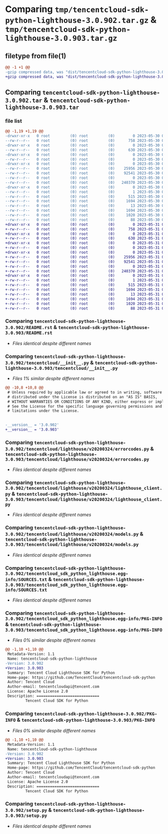 # Comparing `tmp/tencentcloud-sdk-python-lighthouse-3.0.902.tar.gz` & `tmp/tencentcloud-sdk-python-lighthouse-3.0.903.tar.gz`

## filetype from file(1)

```diff
@@ -1 +1 @@
-gzip compressed data, was "dist/tencentcloud-sdk-python-lighthouse-3.0.902.tar", last modified: Tue May 30 00:26:47 2023, max compression
+gzip compressed data, was "dist/tencentcloud-sdk-python-lighthouse-3.0.903.tar", last modified: Wed May 31 02:14:53 2023, max compression
```

## Comparing `tencentcloud-sdk-python-lighthouse-3.0.902.tar` & `tencentcloud-sdk-python-lighthouse-3.0.903.tar`

### file list

```diff
@@ -1,19 +1,19 @@
-drwxr-xr-x   0 root         (0) root         (0)        0 2023-05-30 00:26:47.000000 tencentcloud-sdk-python-lighthouse-3.0.902/
--rw-r--r--   0 root         (0) root         (0)      758 2023-05-30 00:26:47.000000 tencentcloud-sdk-python-lighthouse-3.0.902/README.rst
-drwxr-xr-x   0 root         (0) root         (0)        0 2023-05-30 00:26:47.000000 tencentcloud-sdk-python-lighthouse-3.0.902/tencentcloud/
--rw-r--r--   0 root         (0) root         (0)      630 2023-05-30 00:26:47.000000 tencentcloud-sdk-python-lighthouse-3.0.902/tencentcloud/__init__.py
-drwxr-xr-x   0 root         (0) root         (0)        0 2023-05-30 00:26:47.000000 tencentcloud-sdk-python-lighthouse-3.0.902/tencentcloud/lighthouse/
--rw-r--r--   0 root         (0) root         (0)        0 2023-05-30 00:26:47.000000 tencentcloud-sdk-python-lighthouse-3.0.902/tencentcloud/lighthouse/__init__.py
-drwxr-xr-x   0 root         (0) root         (0)        0 2023-05-30 00:26:47.000000 tencentcloud-sdk-python-lighthouse-3.0.902/tencentcloud/lighthouse/v20200324/
--rw-r--r--   0 root         (0) root         (0)    25956 2023-05-30 00:26:47.000000 tencentcloud-sdk-python-lighthouse-3.0.902/tencentcloud/lighthouse/v20200324/errorcodes.py
--rw-r--r--   0 root         (0) root         (0)    92541 2023-05-30 00:26:47.000000 tencentcloud-sdk-python-lighthouse-3.0.902/tencentcloud/lighthouse/v20200324/lighthouse_client.py
--rw-r--r--   0 root         (0) root         (0)        0 2023-05-30 00:26:47.000000 tencentcloud-sdk-python-lighthouse-3.0.902/tencentcloud/lighthouse/v20200324/__init__.py
--rw-r--r--   0 root         (0) root         (0)   240370 2023-05-30 00:26:47.000000 tencentcloud-sdk-python-lighthouse-3.0.902/tencentcloud/lighthouse/v20200324/models.py
-drwxr-xr-x   0 root         (0) root         (0)        0 2023-05-30 00:26:47.000000 tencentcloud-sdk-python-lighthouse-3.0.902/tencentcloud_sdk_python_lighthouse.egg-info/
--rw-r--r--   0 root         (0) root         (0)        1 2023-05-30 00:26:47.000000 tencentcloud-sdk-python-lighthouse-3.0.902/tencentcloud_sdk_python_lighthouse.egg-info/dependency_links.txt
--rw-r--r--   0 root         (0) root         (0)      515 2023-05-30 00:26:47.000000 tencentcloud-sdk-python-lighthouse-3.0.902/tencentcloud_sdk_python_lighthouse.egg-info/SOURCES.txt
--rw-r--r--   0 root         (0) root         (0)     1694 2023-05-30 00:26:47.000000 tencentcloud-sdk-python-lighthouse-3.0.902/tencentcloud_sdk_python_lighthouse.egg-info/PKG-INFO
--rw-r--r--   0 root         (0) root         (0)       13 2023-05-30 00:26:47.000000 tencentcloud-sdk-python-lighthouse-3.0.902/tencentcloud_sdk_python_lighthouse.egg-info/top_level.txt
--rw-r--r--   0 root         (0) root         (0)     1694 2023-05-30 00:26:47.000000 tencentcloud-sdk-python-lighthouse-3.0.902/PKG-INFO
--rw-r--r--   0 root         (0) root         (0)     1020 2023-05-30 00:26:47.000000 tencentcloud-sdk-python-lighthouse-3.0.902/setup.py
--rw-r--r--   0 root         (0) root         (0)       88 2023-05-30 00:26:47.000000 tencentcloud-sdk-python-lighthouse-3.0.902/setup.cfg
+drwxr-xr-x   0 root         (0) root         (0)        0 2023-05-31 02:14:53.000000 tencentcloud-sdk-python-lighthouse-3.0.903/
+-rw-r--r--   0 root         (0) root         (0)      758 2023-05-31 02:14:53.000000 tencentcloud-sdk-python-lighthouse-3.0.903/README.rst
+drwxr-xr-x   0 root         (0) root         (0)        0 2023-05-31 02:14:53.000000 tencentcloud-sdk-python-lighthouse-3.0.903/tencentcloud/
+-rw-r--r--   0 root         (0) root         (0)      630 2023-05-31 02:14:53.000000 tencentcloud-sdk-python-lighthouse-3.0.903/tencentcloud/__init__.py
+drwxr-xr-x   0 root         (0) root         (0)        0 2023-05-31 02:14:53.000000 tencentcloud-sdk-python-lighthouse-3.0.903/tencentcloud/lighthouse/
+-rw-r--r--   0 root         (0) root         (0)        0 2023-05-31 02:14:53.000000 tencentcloud-sdk-python-lighthouse-3.0.903/tencentcloud/lighthouse/__init__.py
+drwxr-xr-x   0 root         (0) root         (0)        0 2023-05-31 02:14:53.000000 tencentcloud-sdk-python-lighthouse-3.0.903/tencentcloud/lighthouse/v20200324/
+-rw-r--r--   0 root         (0) root         (0)    25956 2023-05-31 02:14:53.000000 tencentcloud-sdk-python-lighthouse-3.0.903/tencentcloud/lighthouse/v20200324/errorcodes.py
+-rw-r--r--   0 root         (0) root         (0)    92541 2023-05-31 02:14:53.000000 tencentcloud-sdk-python-lighthouse-3.0.903/tencentcloud/lighthouse/v20200324/lighthouse_client.py
+-rw-r--r--   0 root         (0) root         (0)        0 2023-05-31 02:14:53.000000 tencentcloud-sdk-python-lighthouse-3.0.903/tencentcloud/lighthouse/v20200324/__init__.py
+-rw-r--r--   0 root         (0) root         (0)   240370 2023-05-31 02:14:53.000000 tencentcloud-sdk-python-lighthouse-3.0.903/tencentcloud/lighthouse/v20200324/models.py
+drwxr-xr-x   0 root         (0) root         (0)        0 2023-05-31 02:14:53.000000 tencentcloud-sdk-python-lighthouse-3.0.903/tencentcloud_sdk_python_lighthouse.egg-info/
+-rw-r--r--   0 root         (0) root         (0)        1 2023-05-31 02:14:53.000000 tencentcloud-sdk-python-lighthouse-3.0.903/tencentcloud_sdk_python_lighthouse.egg-info/dependency_links.txt
+-rw-r--r--   0 root         (0) root         (0)      515 2023-05-31 02:14:53.000000 tencentcloud-sdk-python-lighthouse-3.0.903/tencentcloud_sdk_python_lighthouse.egg-info/SOURCES.txt
+-rw-r--r--   0 root         (0) root         (0)     1694 2023-05-31 02:14:53.000000 tencentcloud-sdk-python-lighthouse-3.0.903/tencentcloud_sdk_python_lighthouse.egg-info/PKG-INFO
+-rw-r--r--   0 root         (0) root         (0)       13 2023-05-31 02:14:53.000000 tencentcloud-sdk-python-lighthouse-3.0.903/tencentcloud_sdk_python_lighthouse.egg-info/top_level.txt
+-rw-r--r--   0 root         (0) root         (0)     1694 2023-05-31 02:14:53.000000 tencentcloud-sdk-python-lighthouse-3.0.903/PKG-INFO
+-rw-r--r--   0 root         (0) root         (0)     1020 2023-05-31 02:14:53.000000 tencentcloud-sdk-python-lighthouse-3.0.903/setup.py
+-rw-r--r--   0 root         (0) root         (0)       88 2023-05-31 02:14:53.000000 tencentcloud-sdk-python-lighthouse-3.0.903/setup.cfg
```

### Comparing `tencentcloud-sdk-python-lighthouse-3.0.902/README.rst` & `tencentcloud-sdk-python-lighthouse-3.0.903/README.rst`

 * *Files identical despite different names*

### Comparing `tencentcloud-sdk-python-lighthouse-3.0.902/tencentcloud/__init__.py` & `tencentcloud-sdk-python-lighthouse-3.0.903/tencentcloud/__init__.py`

 * *Files 1% similar despite different names*

```diff
@@ -10,8 +10,8 @@
 # Unless required by applicable law or agreed to in writing, software
 # distributed under the License is distributed on an "AS IS" BASIS,
 # WITHOUT WARRANTIES OR CONDITIONS OF ANY KIND, either express or implied.
 # See the License for the specific language governing permissions and
 # limitations under the License.
 
 
-__version__ = '3.0.902'
+__version__ = '3.0.903'
```

### Comparing `tencentcloud-sdk-python-lighthouse-3.0.902/tencentcloud/lighthouse/v20200324/errorcodes.py` & `tencentcloud-sdk-python-lighthouse-3.0.903/tencentcloud/lighthouse/v20200324/errorcodes.py`

 * *Files identical despite different names*

### Comparing `tencentcloud-sdk-python-lighthouse-3.0.902/tencentcloud/lighthouse/v20200324/lighthouse_client.py` & `tencentcloud-sdk-python-lighthouse-3.0.903/tencentcloud/lighthouse/v20200324/lighthouse_client.py`

 * *Files identical despite different names*

### Comparing `tencentcloud-sdk-python-lighthouse-3.0.902/tencentcloud/lighthouse/v20200324/models.py` & `tencentcloud-sdk-python-lighthouse-3.0.903/tencentcloud/lighthouse/v20200324/models.py`

 * *Files identical despite different names*

### Comparing `tencentcloud-sdk-python-lighthouse-3.0.902/tencentcloud_sdk_python_lighthouse.egg-info/SOURCES.txt` & `tencentcloud-sdk-python-lighthouse-3.0.903/tencentcloud_sdk_python_lighthouse.egg-info/SOURCES.txt`

 * *Files identical despite different names*

### Comparing `tencentcloud-sdk-python-lighthouse-3.0.902/tencentcloud_sdk_python_lighthouse.egg-info/PKG-INFO` & `tencentcloud-sdk-python-lighthouse-3.0.903/tencentcloud_sdk_python_lighthouse.egg-info/PKG-INFO`

 * *Files 0% similar despite different names*

```diff
@@ -1,10 +1,10 @@
 Metadata-Version: 1.1
 Name: tencentcloud-sdk-python-lighthouse
-Version: 3.0.902
+Version: 3.0.903
 Summary: Tencent Cloud Lighthouse SDK for Python
 Home-page: https://github.com/TencentCloud/tencentcloud-sdk-python
 Author: Tencent Cloud
 Author-email: tencentcloudapi@tencent.com
 License: Apache License 2.0
 Description: ============================
         Tencent Cloud SDK for Python
```

### Comparing `tencentcloud-sdk-python-lighthouse-3.0.902/PKG-INFO` & `tencentcloud-sdk-python-lighthouse-3.0.903/PKG-INFO`

 * *Files 0% similar despite different names*

```diff
@@ -1,10 +1,10 @@
 Metadata-Version: 1.1
 Name: tencentcloud-sdk-python-lighthouse
-Version: 3.0.902
+Version: 3.0.903
 Summary: Tencent Cloud Lighthouse SDK for Python
 Home-page: https://github.com/TencentCloud/tencentcloud-sdk-python
 Author: Tencent Cloud
 Author-email: tencentcloudapi@tencent.com
 License: Apache License 2.0
 Description: ============================
         Tencent Cloud SDK for Python
```

### Comparing `tencentcloud-sdk-python-lighthouse-3.0.902/setup.py` & `tencentcloud-sdk-python-lighthouse-3.0.903/setup.py`

 * *Files identical despite different names*

